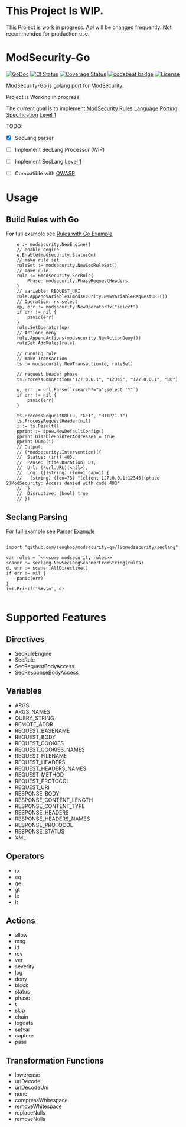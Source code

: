 # This Project Is WIP.

This Project is work in progress. Api will be changed frequently. Not recommended for production use.

# ModSecurity-Go

[![GoDoc](https://img.shields.io/badge/godoc-reference-blue.svg)](https://godoc.org/github.com/senghoo/modsecurity-go)
[![CI Status](https://travis-ci.org/senghoo/modsecurity-go.svg?branch=master)](https://travis-ci.org/senghoo/modsecurity-go)
[![Coverage Status](https://coveralls.io/repos/github/senghoo/modsecurity-go/badge.svg?branch=master)](https://coveralls.io/github/senghoo/modsecurity-go?branch=master)
[![codebeat badge](https://codebeat.co/badges/e6d5534b-34a4-4420-a319-e3f7245cdc0e)](https://codebeat.co/projects/github-com-senghoo-modsecurity-go-master)
[![License](https://img.shields.io/github/license/senghoo/modsecurity-go.svg)](https://github.com/senghoo/modsecurity-go/blob/master/LICENSE)

ModSecurity-Go is golang port for [ModSecurity](https://github.com/SpiderLabs/ModSecurity).

Project is Working in progress.

The current goal is to implement [ModSecurity Rules Language Porting Specification](https://github.com/SpiderLabs/ModSecurity/wiki/ModSecurity-Rules-Language-Porting-Specification) [Level 1](https://github.com/SpiderLabs/ModSecurity/wiki/ModSecurity-Rules-Language-Porting-Specification#level-1-core-features)

TODO:

- [x] SecLang parser
- [ ] Implement SecLang Processor (WIP)
- [ ] Implement SecLang [Level 1](https://github.com/SpiderLabs/ModSecurity/wiki/ModSecurity-Rules-Language-Porting-Specification#level-1-core-features)
- [ ] Compatible with [OWASP](https://github.com/SpiderLabs/owasp-modsecurity-crs)


# Usage 

## Build Rules with Go

For full example see [Rules with Go Example](https://github.com/senghoo/modsecurity-go/blob/master/examples/rule_from_go_test.go)

```
	e := modsecurity.NewEngine()
	// enable engine
	e.Enable(modsecurity.StatusOn)
	// make rule set
	ruleSet := modsecurity.NewSecRuleSet()
	// make rule
	rule := &modsecurity.SecRule{
		Phase: modsecurity.PhaseRequestHeaders,
	}
	// Variable: REQUEST_URI
	rule.AppendVariables(modsecurity.NewVariableRequestURI())
	// Operation: rx select
	op, err := modsecurity.NewOperatorRx("select")
	if err != nil {
		panic(err)
	}
	rule.SetOperator(op)
	// Action: deny
	rule.AppendActions(modsecurity.NewActionDeny())
	ruleSet.AddRules(rule)

	// running rule
	// make Transaction
	ts := modsecurity.NewTransaction(e, ruleSet)

	// request header phase
	ts.ProcessConnection("127.0.0.1", "12345", "127.0.0.1", "80")

	u, err := url.Parse(`/search?="a';select '1"`)
	if err != nil {
		panic(err)
	}

	ts.ProcessRequestURL(u, "GET", "HTTP/1.1")
	ts.ProcessRequestHeader(nil)
	i := ts.Result()
	pprint := spew.NewDefaultConfig()
	pprint.DisablePointerAddresses = true
	pprint.Dump(i)
	// Output:
	// (*modsecurity.Intervention)({
	//  Status: (int) 403,
	//  Pause: (time.Duration) 0s,
	//  Url: (*url.URL)(<nil>),
	//  Log: ([]string) (len=1 cap=1) {
	//   (string) (len=73) "[client 127.0.0.1:12345](phase 2)ModSecurity: Access denied with code 403"
	//  },
	//  Disruptive: (bool) true
	// })
```

## Seclang Parsing

For full example see [Parser Example](https://github.com/senghoo/modsecurity-go/blob/master/examples/parsing.go)

```

import "github.com/senghoo/modsecurity-go/libmodsecurity/seclang"

var rules = `<<<some modsecurity rules>>`
scaner := seclang.NewSecLangScannerFromString(rules)
d, err := scaner.AllDirective()
if err != nil {
	panic(err)
}
fmt.Printf("%#v\n", d)
    
```

# Supported Features

## Directives

* SecRuleEngine
* SecRule
* SecRequestBodyAccess
* SecResponseBodyAccess

## Variables

* ARGS
* ARGS_NAMES
* QUERY_STRING
* REMOTE_ADDR
* REQUEST_BASENAME
* REQUEST_BODY
* REQUEST_COOKIES
* REQUEST_COOKIES_NAMES
* REQUEST_FILENAME
* REQUEST_HEADERS
* REQUEST_HEADERS_NAMES
* REQUEST_METHOD
* REQUEST_PROTOCOL
* REQUEST_URI
* RESPONSE_BODY
* RESPONSE_CONTENT_LENGTH
* RESPONSE_CONTENT_TYPE
* RESPONSE_HEADERS
* RESPONSE_HEADERS_NAMES
* RESPONSE_PROTOCOL
* RESPONSE_STATUS
* XML

## Operators

* rx
* eq
* ge
* gt
* le
* lt

## Actions

* allow
* msg
* id
* rev
* ver
* severity
* log
* deny
* block
* status
* phase
* t
* skip
* chain
* logdata
* setvar
* capture
* pass

## Transformation Functions

* lowercase
* urlDecode
* urlDecodeUni
* none
* compressWhitespace
* removeWhitespace
* replaceNulls
* removeNulls
